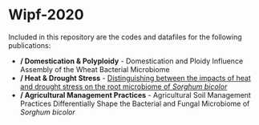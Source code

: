 # Wipf-2020

Included in this repository are the codes and datafiles for the following publications:
+ **/ Domestication & Polyploidy** - Domestication and Ploidy Influence Assembly of the Wheat Bacterial Microbiome
+ **/ Heat & Drought Stress** - [Distinguishing between the impacts of heat and drought stress on the root microbiome of *Sorghum bicolor*](https://doi.org/10.1094/PBIOMES-07-20-0052-R)
+ **/ Agricultural Management Practices** - Agricultural Soil Management Practices Differentially Shape the Bacterial and Fungal Microbiome of *Sorghum bicolor*
